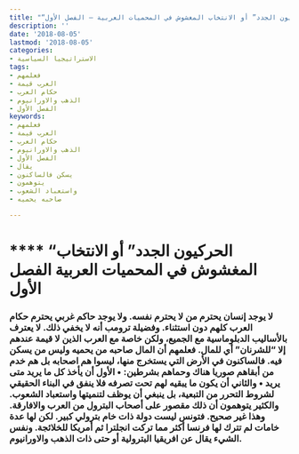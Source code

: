 ```yaml
---
title: "“الحركيون الجدد” أو الانتخاب المغشوش في المحميات العربية – الفصل الأول"
description: ''
date: '2018-08-05'
lastmod: '2018-08-05'
categories:
- الاستراتيجيا السياسية
tags:
- فعلمهم
- العرب قيمة
- حكام العرب
- الذهب والاورانيوم
- الفصل الأول
keywords:
- فعلمهم
- العرب قيمة
- حكام العرب
- الذهب والاورانيوم
- الفصل الأول
- يقال
- يسكن فالساكنون
- يتوهمون
- واستعباد الشعوب
- صاحبه يحميه

---
```

# **** **“الحركيون الجدد” أو الانتخاب المغشوش في المحميات العربية الفصل الأول**

### لا يوجد إنسان يحترم من لا يحترم نفسه. ولا يوجد حاكم غربي يحترم حكام العرب كلهم دون استثناء. وفضيلة ترومب أنه لا يخفي ذلك. لا يعترف بالأساليب الدبلوماسية مع الجميع، ولكن خاصة مع العرب الذين لا قيمة عندهم إلا “للشرنان” أي للمال. فعلمهم أن المال صاحبه من يحميه وليس من يسكن فيه. فالساكنون في الأرض التي يستخرج منها، ليسوا هم اصحابه بل هم خدم من أبقاهم صوريا هناك وحماهم بشرطين: • الأول أن يأخذ كل ما يريد متى يريد • والثاني أن يكون ما يبقيه لهم تحت تصرفه فلا ينفق في البناء الحقيقي لشروط التحرر من التبعية، بل ينبغي أن يوظف لتنميتها واستعباد الشعوب. والكثير يتوهمون أن ذلك مقصور على أصحاب البترول من العرب والافارقة. وهذا غير صحيح. فتونس ليست دولة ذات خام بترولي كبير. لكن لها عدة خامات لم تترك لها فرنسا أكثر مما تركت انجلترا ثم أمريكا للخلائجة. ونفس الشيء يقال عن افريقيا البترولية أو حتى ذات الذهب والاورانيوم.

###